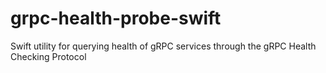 # grpc-health-probe-swift
Swift utility for querying health of gRPC services through the gRPC Health Checking Protocol
